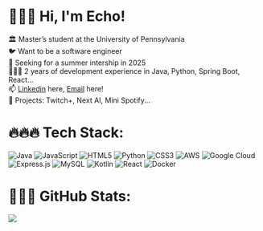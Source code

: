 # 👋👋👋 Hi, I'm Echo!  

🏛️ Master’s student at the University of Pennsylvania\
🐦 Want to be a software engineer\
🤔 Seeking for a summer intership in 2025\
👩🏻‍💻 2 years of development experience in Java, Python, Spring Boot, React...\
📫 [Linkedin](http://linkedin.com/in/chenyuecho) here, [Email](dangeboe@gmail.com) here!\
👾 Projects: Twitch+, Next AI, Mini Spotify...


# 🔥🔥🔥 Tech Stack:
![Java](https://img.shields.io/badge/java-%23ED8B00.svg?style=for-the-badge&logo=openjdk&logoColor=white) ![JavaScript](https://img.shields.io/badge/javascript-%23323330.svg?style=for-the-badge&logo=javascript&logoColor=%23F7DF1E) ![HTML5](https://img.shields.io/badge/html5-%23E34F26.svg?style=for-the-badge&logo=html5&logoColor=white) ![Python](https://img.shields.io/badge/python-3670A0?style=for-the-badge&logo=python&logoColor=ffdd54) ![CSS3](https://img.shields.io/badge/css3-%231572B6.svg?style=for-the-badge&logo=css3&logoColor=white) ![AWS](https://img.shields.io/badge/AWS-%23FF9900.svg?style=for-the-badge&logo=amazon-aws&logoColor=white) ![Google Cloud](https://img.shields.io/badge/GoogleCloud-%234285F4.svg?style=for-the-badge&logo=google-cloud&logoColor=white) ![Express.js](https://img.shields.io/badge/express.js-%23404d59.svg?style=for-the-badge&logo=express&logoColor=%2361DAFB) ![MySQL](https://img.shields.io/badge/mysql-4479A1.svg?style=for-the-badge&logo=mysql&logoColor=white) ![Kotlin](https://img.shields.io/badge/kotlin-%237F52FF.svg?style=for-the-badge&logo=kotlin&logoColor=white) ![React](https://img.shields.io/badge/react-%2320232a.svg?style=for-the-badge&logo=react&logoColor=%2361DAFB) ![Docker](https://img.shields.io/badge/docker-%230db7ed.svg?style=for-the-badge&logo=docker&logoColor=white)
# 🌊🌊🌊 GitHub Stats:
![](https://github-readme-stats.vercel.app/api/top-langs/?username=Dangeboer&theme=dark&hide_border=false&include_all_commits=false&count_private=false&layout=compact)
